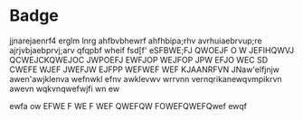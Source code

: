 # Badge
jjnarejaenrf4
erglm lnrg
ahfbvbhewrf
ahfhbipa;rhv
avrhuiaebrvup;re
ajrjvbjaebprvj;arv
qfqpbf  wheif
fsd[f'
eSFBWE;FJ
QWOEJF
O  W
JEFIHQWVJ
QCWEJCKQWEJOC  JWPOEFJ  EWFJOP  WEJFOP  JPW
EFJO  WEC
SD
CWEFE
  WJEF  JWEFJW  EJFPP  WEFWEF  WEF
KJAANRFVN
JNaw'elfjnjw
awen'awjklenva
wefnwkl
efnv
awklevwv
wrrvnn
vernqrikanewqvmpikrvn
awevn
wqkvnqwefwjfi wn ew 

ewfa
ow EFWE F
WE F
WEF QWEFQW
FOWEFQWEFQwef ewqf